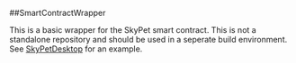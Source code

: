 ##SmartContractWrapper

This is a basic wrapper for the SkyPet smart contract.  This is not a standalone repository and should be used in a seperate build environment.  See [SkyPetDesktop](https://github.com/skyPet/SkyPetDesktop) for an example.


